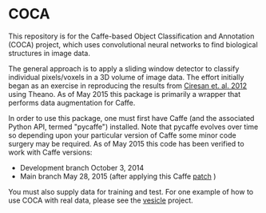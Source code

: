 # COCA 
 This repository is for the Caffe-based Object Classification and
 Annotation (COCA) project, which uses convolutional neural networks to find
 biological structures in image data.

The general approach is to apply a sliding window detector to classify individual pixels/voxels in a 3D volume of image data.  The effort initially began as an exercise in reproducing the results from [Ciresan et. al. 2012](http://papers.nips.cc/paper/4741-deep-neural-networks-segment-neuronal-membranes-in-electron-microscopy-images) using Theano.
As of May 2015 this package is primarily a wrapper that performs data augmentation for Caffe.


In order to use this package, one must first have Caffe (and the
associated Python API, termed "pycaffe") installed.  Note that pycaffe evolves over time so depending upon your particular version of Caffe some minor code surgery may be required.  As of May 2015 this code has been verified to work with Caffe versions:

 * Development branch October 3, 2014
 * Main branch May 28, 2015 (after applying this Caffe [patch](https://github.com/BVLC/caffe/issues/2334) )

You must also supply data for training and test.  For one example of
how to use COCA with real data, please see the
[vesicle](https://github.com/openconnectome/vesicle) project.

